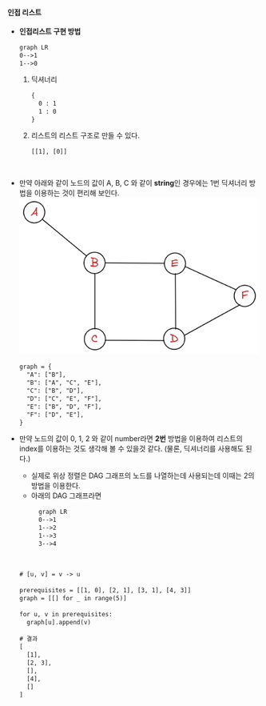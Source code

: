 #### 인접 리스트

- **인접리스트 구현 방법**

  ```mermaid
  graph LR
  0-->1
  1-->0
  ```

  1. 딕셔너리
     ```
     {
       0 : 1
       1 : 0
     }
     ```
  2. 리스트의 리스트 구조로 만들 수 있다.

     ```
     [[1], [0]]
     ```

<br />

- 만약 아래와 같이 노드의 값이 A, B, C 와 같이 **string**인 경우에는 1번 딕셔너리 방법을 이용하는 것이 편리해 보인다.
  <br/>
  <img src="./img/graph_img.png" />

  ```
  graph = {
    "A": ["B"],
    "B": ["A", "C", "E"],
    "C": ["B", "D"],
    "D": ["C", "E", "F"],
    "E": ["B", "D", "F"],
    "F": ["D", "E"],
  }
  ```

- 만약 노드의 값이 0, 1, 2 와 같이 number라면 **2번** 방법을 이용하여 리스트의 index를 이용하는 것도 생각해 볼 수 있을것 같다. (물론, 딕셔너리를 사용해도 된다.)

  - 실제로 위상 정렬은 DAG 그래프의 노드를 나열하는데 사용되는데 이때는 2의 방법을 이용한다.
  - 아래의 DAG 그래프라면
    ```mermaid
      graph LR
      0-->1
      1-->2
      1-->3
      3-->4
    ```

  <br/>

  ```
  # [u, v] = v -> u

  prerequisites = [[1, 0], [2, 1], [3, 1], [4, 3]]
  graph = [[] for _ in range(5)]

  for u, v in prerequisites:
    graph[u].append(v)

  # 결과
  [
    [1],
    [2, 3],
    [],
    [4],
    []
  ]
  ```
